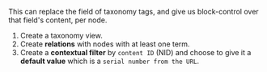 This can replace the field of taxonomy tags, and give us block-control over that field's content, per node.

1. Create a taxonomy view.
2. Create **relations** with nodes with at least one term.
3. Create a **contextual filter** by `content ID` (NID) and choose to give it a **default value** which is a `serial number from the URL`.
